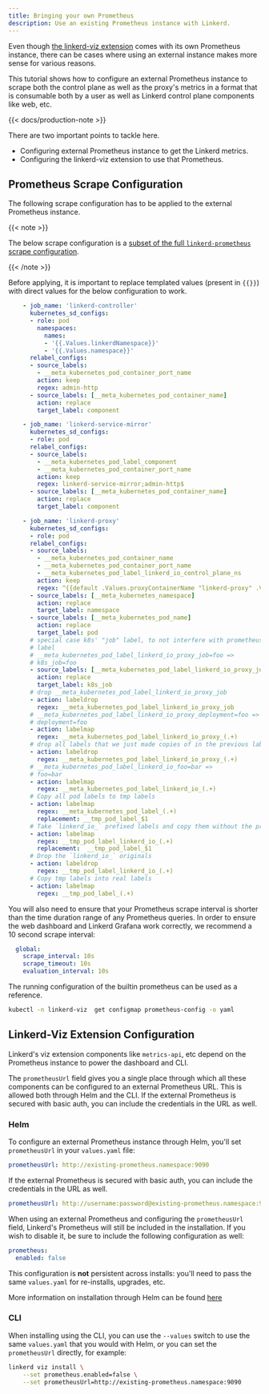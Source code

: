 ```yaml
---
title: Bringing your own Prometheus
description: Use an existing Prometheus instance with Linkerd.
---
```


Even though [the linkerd-viz extension](../features/dashboard/) comes with
its own Prometheus instance, there can be cases where using an external
instance makes more sense for various reasons.

This tutorial shows how to configure an external Prometheus instance to scrape
both the control plane as well as the proxy's metrics in a format that is
consumable both by a user as well as Linkerd control plane components like
web, etc.

{{< docs/production-note >}}

There are two important points to tackle here.

- Configuring external Prometheus instance to get the Linkerd metrics.
- Configuring the linkerd-viz extension to use that Prometheus.

## Prometheus Scrape Configuration

The following scrape configuration has to be applied to the external
Prometheus instance.

{{< note >}}

The below scrape configuration is a [subset of the full `linkerd-prometheus`
scrape
configuration](https://github.com/linkerd/linkerd2/blob/main/viz/charts/linkerd-viz/templates/prometheus.yaml#L60-L139).

{{< /note >}}

Before applying, it is important to replace templated values (present in
`{{}}`) with direct values for the below configuration to work.

```yaml
    - job_name: 'linkerd-controller'
      kubernetes_sd_configs:
      - role: pod
        namespaces:
          names:
          - '{{.Values.linkerdNamespace}}'
          - '{{.Values.namespace}}'
      relabel_configs:
      - source_labels:
        - __meta_kubernetes_pod_container_port_name
        action: keep
        regex: admin-http
      - source_labels: [__meta_kubernetes_pod_container_name]
        action: replace
        target_label: component

    - job_name: 'linkerd-service-mirror'
      kubernetes_sd_configs:
      - role: pod
      relabel_configs:
      - source_labels:
        - __meta_kubernetes_pod_label_component
        - __meta_kubernetes_pod_container_port_name
        action: keep
        regex: linkerd-service-mirror;admin-http$
      - source_labels: [__meta_kubernetes_pod_container_name]
        action: replace
        target_label: component

    - job_name: 'linkerd-proxy'
      kubernetes_sd_configs:
      - role: pod
      relabel_configs:
      - source_labels:
        - __meta_kubernetes_pod_container_name
        - __meta_kubernetes_pod_container_port_name
        - __meta_kubernetes_pod_label_linkerd_io_control_plane_ns
        action: keep
        regex: ^{{default .Values.proxyContainerName "linkerd-proxy" .Values.proxyContainerName}};linkerd-admin;{{.Values.linkerdNamespace}}$
      - source_labels: [__meta_kubernetes_namespace]
        action: replace
        target_label: namespace
      - source_labels: [__meta_kubernetes_pod_name]
        action: replace
        target_label: pod
      # special case k8s' "job" label, to not interfere with prometheus' "job"
      # label
      # __meta_kubernetes_pod_label_linkerd_io_proxy_job=foo =>
      # k8s_job=foo
      - source_labels: [__meta_kubernetes_pod_label_linkerd_io_proxy_job]
        action: replace
        target_label: k8s_job
      # drop __meta_kubernetes_pod_label_linkerd_io_proxy_job
      - action: labeldrop
        regex: __meta_kubernetes_pod_label_linkerd_io_proxy_job
      # __meta_kubernetes_pod_label_linkerd_io_proxy_deployment=foo =>
      # deployment=foo
      - action: labelmap
        regex: __meta_kubernetes_pod_label_linkerd_io_proxy_(.+)
      # drop all labels that we just made copies of in the previous labelmap
      - action: labeldrop
        regex: __meta_kubernetes_pod_label_linkerd_io_proxy_(.+)
      # __meta_kubernetes_pod_label_linkerd_io_foo=bar =>
      # foo=bar
      - action: labelmap
        regex: __meta_kubernetes_pod_label_linkerd_io_(.+)
      # Copy all pod labels to tmp labels
      - action: labelmap
        regex: __meta_kubernetes_pod_label_(.+)
        replacement: __tmp_pod_label_$1
      # Take `linkerd_io_` prefixed labels and copy them without the prefix
      - action: labelmap
        regex: __tmp_pod_label_linkerd_io_(.+)
        replacement:  __tmp_pod_label_$1
      # Drop the `linkerd_io_` originals
      - action: labeldrop
        regex: __tmp_pod_label_linkerd_io_(.+)
      # Copy tmp labels into real labels
      - action: labelmap
        regex: __tmp_pod_label_(.+)
```

You will also need to ensure that your Prometheus scrape interval is shorter
than the time duration range of any Prometheus queries. In order to ensure the
web dashboard and Linkerd Grafana work correctly, we recommend a 10 second
scrape interval:

```yaml
  global:
    scrape_interval: 10s
    scrape_timeout: 10s
    evaluation_interval: 10s
```

The running configuration of the builtin prometheus can be used as a reference.

```bash
kubectl -n linkerd-viz  get configmap prometheus-config -o yaml
```

## Linkerd-Viz Extension Configuration

Linkerd's viz extension components like `metrics-api`, etc depend on the
Prometheus instance to power the dashboard and CLI.

The `prometheusUrl` field gives you a single place through which all these
components can be configured to an external Prometheus URL. This is allowed
both through Helm and the CLI. If the external Prometheus is secured with
basic auth, you can include the credentials in the URL as well.

### Helm

To configure an external Prometheus instance through Helm, you'll set
`prometheusUrl` in your `values.yaml` file:

```yaml
prometheusUrl: http://existing-prometheus.namespace:9090
```

If the external Prometheus is secured with basic auth, you can include the
credentials in the URL as well.

```yaml
prometheusUrl: http://username:password@existing-prometheus.namespace:9090
```

When using an external Prometheus and configuring the `prometheusUrl` field,
Linkerd's Prometheus will still be included in the installation. If you wish
to disable it, be sure to include the following configuration as well:

```yaml
prometheus:
  enabled: false
```

This configuration is **not** persistent across installs: you'll need to pass
the same `values.yaml` for re-installs, upgrades, etc.

More information on installation through Helm can be found
[here](install-helm/)

### CLI

When installing using the CLI, you can use the `--values` switch to use the
same `values.yaml` that you would with Helm, or you can set the
`prometheusUrl` directly, for example:

```bash
linkerd viz install \
    --set prometheus.enabled=false \
    --set prometheusUrl=http://existing-prometheus.namespace:9090
```
